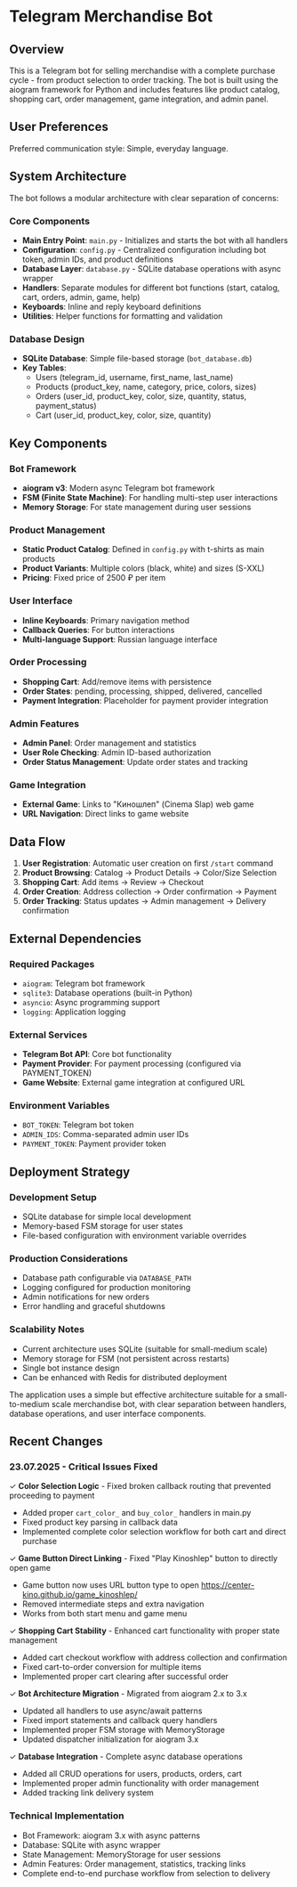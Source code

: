 # Telegram Merchandise Bot

## Overview

This is a Telegram bot for selling merchandise with a complete purchase cycle - from product selection to order tracking. The bot is built using the aiogram framework for Python and includes features like product catalog, shopping cart, order management, game integration, and admin panel.

## User Preferences

Preferred communication style: Simple, everyday language.

## System Architecture

The bot follows a modular architecture with clear separation of concerns:

### Core Components
- **Main Entry Point**: `main.py` - Initializes and starts the bot with all handlers
- **Configuration**: `config.py` - Centralized configuration including bot token, admin IDs, and product definitions
- **Database Layer**: `database.py` - SQLite database operations with async wrapper
- **Handlers**: Separate modules for different bot functions (start, catalog, cart, orders, admin, game, help)
- **Keyboards**: Inline and reply keyboard definitions
- **Utilities**: Helper functions for formatting and validation

### Database Design
- **SQLite Database**: Simple file-based storage (`bot_database.db`)
- **Key Tables**: 
  - Users (telegram_id, username, first_name, last_name)
  - Products (product_key, name, category, price, colors, sizes)
  - Orders (user_id, product_key, color, size, quantity, status, payment_status)
  - Cart (user_id, product_key, color, size, quantity)

## Key Components

### Bot Framework
- **aiogram v3**: Modern async Telegram bot framework
- **FSM (Finite State Machine)**: For handling multi-step user interactions
- **Memory Storage**: For state management during user sessions

### Product Management
- **Static Product Catalog**: Defined in `config.py` with t-shirts as main products
- **Product Variants**: Multiple colors (black, white) and sizes (S-XXL)
- **Pricing**: Fixed price of 2500 ₽ per item

### User Interface
- **Inline Keyboards**: Primary navigation method
- **Callback Queries**: For button interactions
- **Multi-language Support**: Russian language interface

### Order Processing
- **Shopping Cart**: Add/remove items with persistence
- **Order States**: pending, processing, shipped, delivered, cancelled
- **Payment Integration**: Placeholder for payment provider integration

### Admin Features
- **Admin Panel**: Order management and statistics
- **User Role Checking**: Admin ID-based authorization
- **Order Status Management**: Update order states and tracking

### Game Integration
- **External Game**: Links to "Киношлеп" (Cinema Slap) web game
- **URL Navigation**: Direct links to game website

## Data Flow

1. **User Registration**: Automatic user creation on first `/start` command
2. **Product Browsing**: Catalog → Product Details → Color/Size Selection
3. **Shopping Cart**: Add items → Review → Checkout
4. **Order Creation**: Address collection → Order confirmation → Payment
5. **Order Tracking**: Status updates → Admin management → Delivery confirmation

## External Dependencies

### Required Packages
- `aiogram`: Telegram bot framework
- `sqlite3`: Database operations (built-in Python)
- `asyncio`: Async programming support
- `logging`: Application logging

### External Services
- **Telegram Bot API**: Core bot functionality
- **Payment Provider**: For payment processing (configured via PAYMENT_TOKEN)
- **Game Website**: External game integration at configured URL

### Environment Variables
- `BOT_TOKEN`: Telegram bot token
- `ADMIN_IDS`: Comma-separated admin user IDs
- `PAYMENT_TOKEN`: Payment provider token

## Deployment Strategy

### Development Setup
- SQLite database for simple local development
- Memory-based FSM storage for user states
- File-based configuration with environment variable overrides

### Production Considerations
- Database path configurable via `DATABASE_PATH`
- Logging configured for production monitoring
- Admin notifications for new orders
- Error handling and graceful shutdowns

### Scalability Notes
- Current architecture uses SQLite (suitable for small-medium scale)
- Memory storage for FSM (not persistent across restarts)
- Single bot instance design
- Can be enhanced with Redis for distributed deployment

The application uses a simple but effective architecture suitable for a small-to-medium scale merchandise bot, with clear separation between handlers, database operations, and user interface components.

## Recent Changes

### 23.07.2025 - Critical Issues Fixed
✓ **Color Selection Logic** - Fixed broken callback routing that prevented proceeding to payment
  - Added proper `cart_color_` and `buy_color_` handlers in main.py
  - Fixed product key parsing in callback data
  - Implemented complete color selection workflow for both cart and direct purchase

✓ **Game Button Direct Linking** - Fixed "Play Kinoshlep" button to directly open game
  - Game button now uses URL button type to open https://center-kino.github.io/game_kinoshlep/
  - Removed intermediate steps and extra navigation
  - Works from both start menu and game menu

✓ **Shopping Cart Stability** - Enhanced cart functionality with proper state management
  - Added cart checkout workflow with address collection and confirmation
  - Fixed cart-to-order conversion for multiple items
  - Implemented proper cart clearing after successful order

✓ **Bot Architecture Migration** - Migrated from aiogram 2.x to 3.x
  - Updated all handlers to use async/await patterns
  - Fixed import statements and callback query handlers
  - Implemented proper FSM storage with MemoryStorage
  - Updated dispatcher initialization for aiogram 3.x

✓ **Database Integration** - Complete async database operations
  - Added all CRUD operations for users, products, orders, cart
  - Implemented proper admin functionality with order management
  - Added tracking link delivery system

### Technical Implementation
- Bot Framework: aiogram 3.x with async patterns
- Database: SQLite with async wrapper
- State Management: MemoryStorage for user sessions
- Admin Features: Order management, statistics, tracking links
- Complete end-to-end purchase workflow from selection to delivery